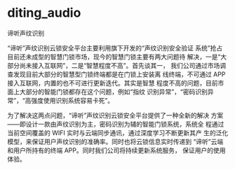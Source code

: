 # diting_audio
 谛听声纹识别

“谛听”声纹识别云锁安全平台主要利用旗下开发的“声纹识别安全验证 系统”抢占目前还未成型的智慧门锁市场，现今的智慧门锁主要有两大问题待 解决，一是“大部分尚未接入互联网”，二是“智慧程度不高”。首先谈其一， 我们公司通过市场调查发现目前大部分的智慧型门锁终端都是在门锁上安装离 线终端，不可通过 APP 接入互联网，内置的也不可进行更新迭代。其实是智慧 程度不高的问题，目前市面上大部分的智能门锁都存在这个问题，例如“指纹 识别异常”，“密码识别异常”，“高强度使用识别系统容易卡死”。 

为了解决这两点问题，“谛听”声纹识别云锁安全平台提供了一种全新的解决 方案——即设计一款由声纹识别为主，密码识别为辅的智能门锁系统，系统全 程通过当前空间覆盖的 WIFI 实时与云端同步通讯，通过深度学习不断更新其产 生的泛化模型，来保证用户声纹识别的准确率。同时也将云锁信息实时传递到 “谛听”云端和用户所持有的终端 APP。同时我们公司将持续更新系统服务， 保证用户的使用体验。
